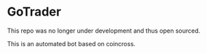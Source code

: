 GoTrader
========

This repo was no longer under development and thus open sourced.

This is an automated bot based on coincross.
